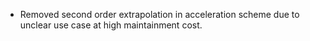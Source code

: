 * Removed second order extrapolation in acceleration scheme due to unclear use case at high maintainment cost.
